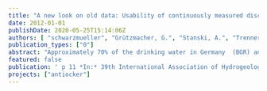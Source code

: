 ```yaml
---
title: "A new look on old data: Usability of continuously measured discharge rates to monitor the ageing of drinking water abstraction wells."
date: 2012-01-01
publishDate: 2020-05-25T15:14:06Z
authors: [ "schwarzmueller", "Grützmacher, G.", "Stanski, A.", "Trenner, O.", "Gnirß, R.", "Wittstock, E." ]
publication_types: ["0"]
abstract: "Approximately 70% of the drinking water in Germany  (BGR) and about 50% worldwide (IGREC 2011) are abstracted 2 from groundwater using filter wells. Their implementation and operation are major factors contributing to the costs of drinking water production. Within the joint research project ANTIOCKER , funded by the German Ministry of Research and Education, and coordinated at the Dept. of Applied Microbiology of the Technical University Berlin, the partners Berliner Wasserbetriebe (BWB) and the Berlin Centre of Competence for Water (KWB) focus on the efficient operation of drinking water abstraction wells. One major reason for inefficient wells is so-called well ageing, i.e. the increase in drawdown at constant discharge rate due to biological, chemical and / or physical processes in and around the well. In Berlin, approximately 80% of clogging deposits are described to be of biochemical nature involving iron-related bacteria. Previous studies, i.e. in the scope of the KWB research project WELLMA have revealed that such well ageing phenomena are determined by multiple correlated biological and chemical processes. For this reason, it is the sound understanding of the main processes and key parameters that will provide the basis for the systematic control of iron bacteria occurrence by an optimized well operation. A new approach to a large variety of data from well construction and maintenance of the Berlin drinking water wells focused on the determination of key parameters for monitoring and the identification of hidden variables for ageing by means of probabilistic statistics. Cumulative distribution plots are used to visualize large data amounts and frequency distribution plots filter correlations between e.g. maintenance events in the lifetime of a well and monitoring data.  First results indicate that small changes in the discharge rate Q on a daily basis could be used to monitor the well performance on a much higher frequency than the currently used evaluation of the specific capacity. In addition, the electric conductivity proved to be a key variable for clogging. Both parameters are now being verified in field investigations and further data analyses within the research project ANTIOCKER and about 50% worldwide are abstracted 2 from groundwater using filter wells. Their implementation and operation are major factors contributing to the costs of drinking water production."
featured: false
publication: ' p 11 *In:* 39th International Association of Hydrogeologists Congress. Niagara Falls, Canada. 16-21 September 2012'
projects: ["antiocker"]
---
```


